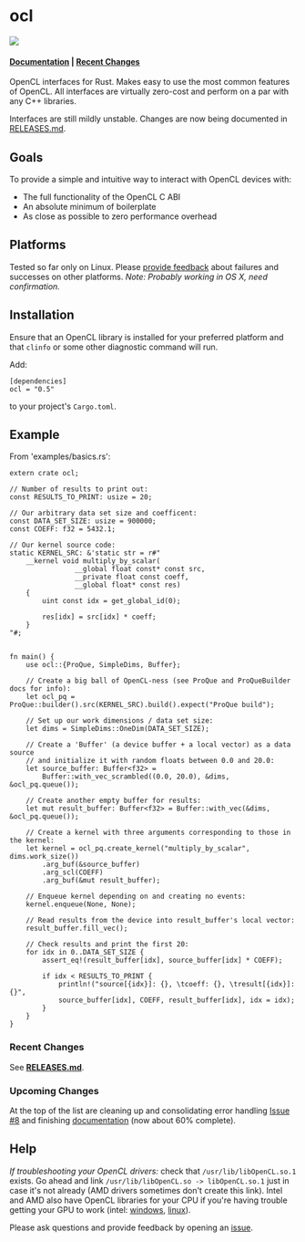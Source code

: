 # ocl

[![](http://meritbadge.herokuapp.com/ocl)](https://crates.io/crates/ocl)
#### [Documentation](http://doc.cogciprocate.com/ocl/) | [Recent Changes](https://github.com/cogciprocate/ocl/blob/master/RELEASES.md)

OpenCL interfaces for Rust. Makes easy to use the most common features of OpenCL. All interfaces are virtually zero-cost and perform on a par with any C++ libraries.

Interfaces are still mildly unstable. Changes are now being documented in [RELEASES.md](https://github.com/cogciprocate/ocl/blob/master/RELEASES.md).


## Goals

To provide a simple and intuitive way to interact with OpenCL devices with:
- The full functionality of the OpenCL C ABI 
- An absolute minimum of boilerplate
- As close as possible to zero performance overhead


## Platforms

Tested so far only on Linux. Please [provide feedback](https://github.com/cogciprocate/ocl_rust/issues) about failures and successes on other platforms. *Note: Probably working in OS X, need confirmation.*


## Installation

Ensure that an OpenCL library is installed for your preferred platform and that `clinfo` or some other diagnostic command will run.

Add:

```
[dependencies]
ocl = "0.5"
```

to your project's `Cargo.toml`.


## Example 
From 'examples/basics.rs':

```
extern crate ocl;

// Number of results to print out:
const RESULTS_TO_PRINT: usize = 20;

// Our arbitrary data set size and coefficent:
const DATA_SET_SIZE: usize = 900000;
const COEFF: f32 = 5432.1;

// Our kernel source code:
static KERNEL_SRC: &'static str = r#"
	__kernel void multiply_by_scalar(
				__global float const* const src,
				__private float const coeff,
				__global float* const res)
	{
		uint const idx = get_global_id(0);

		res[idx] = src[idx] * coeff;
	}
"#;


fn main() {
	use ocl::{ProQue, SimpleDims, Buffer};

	// Create a big ball of OpenCL-ness (see ProQue and ProQueBuilder docs for info):
	let ocl_pq = ProQue::builder().src(KERNEL_SRC).build().expect("ProQue build");

	// Set up our work dimensions / data set size:
	let dims = SimpleDims::OneDim(DATA_SET_SIZE);

	// Create a 'Buffer' (a device buffer + a local vector) as a data source
	// and initialize it with random floats between 0.0 and 20.0:
	let source_buffer: Buffer<f32> = 
		Buffer::with_vec_scrambled((0.0, 20.0), &dims, &ocl_pq.queue());

	// Create another empty buffer for results:
	let mut result_buffer: Buffer<f32> = Buffer::with_vec(&dims, &ocl_pq.queue());

	// Create a kernel with three arguments corresponding to those in the kernel:
	let kernel = ocl_pq.create_kernel("multiply_by_scalar", dims.work_size())
		.arg_buf(&source_buffer)
		.arg_scl(COEFF)
		.arg_buf(&mut result_buffer);

	// Enqueue kernel depending on and creating no events:
	kernel.enqueue(None, None);

	// Read results from the device into result_buffer's local vector:
	result_buffer.fill_vec();

	// Check results and print the first 20:
	for idx in 0..DATA_SET_SIZE {
		assert_eq!(result_buffer[idx], source_buffer[idx] * COEFF);

		if idx < RESULTS_TO_PRINT { 
			println!("source[{idx}]: {}, \tcoeff: {}, \tresult[{idx}]: {}",
			source_buffer[idx], COEFF, result_buffer[idx], idx = idx); 
		}
	}
}
```
### Recent Changes

See **[RELEASES.md](https://github.com/cogciprocate/ocl/blob/master/RELEASES.md)**.

### Upcoming Changes

At the top of the list are cleaning up and consolidating error handling [Issue #8](https://github.com/cogciprocate/ocl/issues/8) and finishing [documentation](http://doc.cogciprocate.com/ocl/) (now about 60% complete).

## Help

*If troubleshooting your OpenCL drivers:* check that `/usr/lib/libOpenCL.so.1` exists. Go ahead and link `/usr/lib/libOpenCL.so -> libOpenCL.so.1` just in case it's not already (AMD drivers sometimes don't create this link).  Intel and AMD also have OpenCL libraries for your CPU if you're having trouble getting your GPU to work (intel: [windows](http://registrationcenter.intel.com/irc_nas/5198/opencl_runtime_15.1_x64_setup.msi), [linux](http://registrationcenter.intel.com/irc_nas/5193/opencl_runtime_15.1_x64_5.0.0.57.tgz)). 

Please ask questions and provide feedback by opening an [issue](https://github.com/cogciprocate/ocl_rust/issues).


